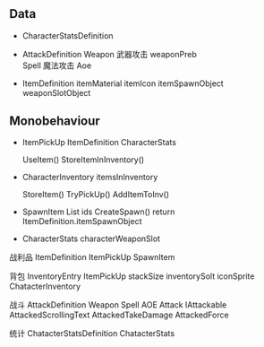 # 

## Data
+ CharacterStatsDefinition

+ AttackDefinition
        Weapon          武器攻击
            weaponPreb  
        Spell 魔法攻击
        Aoe

+ ItemDefinition
        itemMaterial
        itemIcon
        itemSpawnObject<ItemPickUp>
        weaponSlotObject<Weapon>




## Monobehaviour
+ ItemPickUp
    ItemDefinition
    CharacterStats

    UseItem()
    StoreItemInInventory()

+ CharacterInventory
    itemsInInventory

    StoreItem()
    TryPickUp()
    AddItemToInv()

+ SpawnItem
    List<ItemDefinition> ids
    CreateSpawn()
        return ItemDefinition.itemSpawnObject

+ CharacterStats
    characterWeaponSlot

战利品
ItemDefinition
ItemPickUp
SpawnItem

背包
InventoryEntry
    ItemPickUp
    stackSize
    inventorySolt
    iconSprite
ChatacterInventory

战斗
AttackDefinition
    Weapon
    Spell
    AOE
Attack
IAttackable
    AttackedScrollingText
    AttackedTakeDamage
    AttackedForce

统计
ChatacterStatsDefinition
ChatacterStats
